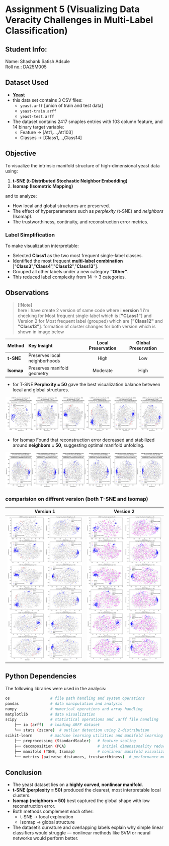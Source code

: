 # Assignment 5 (Visualizing Data Veracity Challenges in Multi-Label Classification)

## Student Info:
Name: Shashank Satish Adsule\
Roll no.: DA25M005

## Dataset Used
- [**Yeast**](http://mulan.sourceforge.net/datasets-mlc.html)
- this data set contains 3 CSV files: 
    - `yeast.arff` [union of train and test data]
    - `yeast-train.arff`
    - `yeast-test.arff`
- The dataset contains 2417 smaples entries with 103 column feature, and 14 binary target variable:
    - Feature -> [Att1,...,Att103]
    - Classes -> [Class1,...,Class14]


## Objective
To visualize the intrinsic manifold structure of high-dimensional yeast data using:
1. **t-SNE (t-Distributed Stochastic Neighbor Embedding)**
2. **Isomap (Isometric Mapping)**

and to analyze:
- How local and global structures are preserved.
- The effect of hyperparameters such as *perplexity* (t-SNE) and *neighbors* (Isomap).
- The trustworthiness, continuity, and reconstruction error metrics.

### Label Simplification
To make visualization interpretable:
- Selected **Class1** as the two most frequent single-label classes.
- Identified the most frequent **multi-label combination** ["**Class3**","**Class4**","**Class12**","**Class13**"].
- Grouped all other labels under a new category **“Other”**.
- This reduced label complexity from 14 → 3 categories.

## Observations
> [!Note]\
>here i have create 2 version of same code where i **version 1** i'm checking for Most frequent single-label which is [**"CLass1"**] and Version 2 for Most frequent label (grouped) which are [**"Class12"** and **"Class13"**]. formation of cluster changes for both version which is shown in image below

| Method | Key Insight | Local Preservation | Global Preservation |
|:--------|:-------------|:------------------:|:-------------------:|
| **t-SNE** | Preserves local neighborhoods | High | Low |
| **Isomap** | Preserves manifold geometry | Moderate | High |

- for T-SNE **Perplexity = 50** gave the best visualization balance between local and global structures.

![T-SNE](./assests/T-SNE.png)



- for Isomap Found that reconstruction error decreased and stabilized around **neighbors = 50**, suggesting optimal manifold unfolding.

![Isomap](./assests/Isomap.png)


### comparision on diffrent version (both T-SNE and Isomap)
|Version 1|Version 2|
|:-:|:-:|
|![class1](./assests/class1_check.png)|![class12 and class13](./assests/class12_13_check.png)|



## Python Dependencies
The following libraries were used in the analysis:

```bash
os                  # file path handling and system operations
pandas              # data manipulation and analysis
numpy               # numerical operations and array handling
matplotlib          # data visualization
scipy               # statistical operations and .arff file handling
    ├── io (arff)   # loading ARFF dataset
    └── stats (zscore)  # outlier detection using Z-distribution
scikit-learn        # machine learning utilities and manifold learning
    ├── preprocessing (StandardScaler)   # feature scaling
    ├── decomposition (PCA)              # initial dimensionality reduction
    ├── manifold (TSNE, Isomap)          # nonlinear manifold visualization
    └── metrics (pairwise_distances, trustworthiness)  # performance metrics
```
<!-- # ├── and └── -->

## Conclusion

- The yeast dataset lies on a **highly curved, nonlinear manifold**.  
- **t-SNE (perplexity = 50)** produced the clearest, most interpretable local clusters.  
- **Isomap (neighbors = 50)** best captured the global shape with low reconstruction error.  
- Both methods complement each other:
  - t-SNE → local exploration  
  - Isomap → global structure  
- The dataset’s curvature and overlapping labels explain why simple linear classifiers would struggle — nonlinear methods like SVM or neural networks would perform better.

<!--  -->
<!-- sumbit -> https://docs.google.com/forms/d/e/1FAIpQLSdVjS9pQtAX2VWVaO1180RSmsPGGDiXzurlmjmp1axFdF7jxQ/viewform -->
